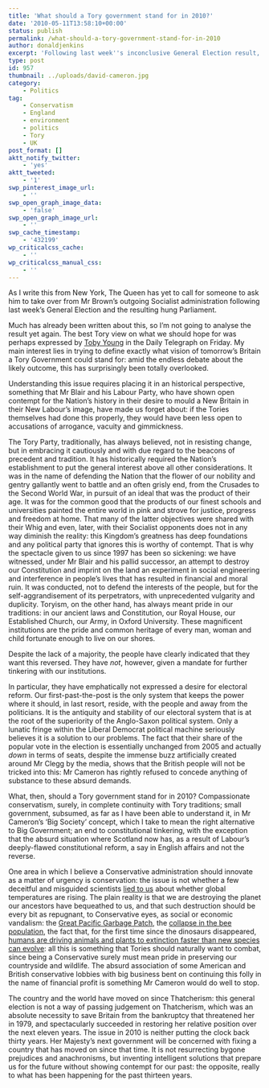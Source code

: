 ```yaml
---
title: 'What should a Tory government stand for in 2010?'
date: '2010-05-11T13:58:10+00:00'
status: publish
permalink: /what-should-a-tory-government-stand-for-in-2010
author: donaldjenkins
excerpt: 'Following last week''s inconclusive General Election result, I''m struck by how people have focused on the short-term issue of how a functioning administration can be cobbled together, to the detriment of what a Tory government, which must still be the most likely eventual outcome, will actually stand for. There would a lot to be said for it refocusing on its traditional values: pride in tradition, an end to constitutional vandalism, inclusiveness in the conservative sense, and a clear commitment to protecting the environment.'
type: post
id: 957
thumbnail: ../uploads/david-cameron.jpg
category:
    - Politics
tag:
    - Conservatism
    - England
    - environment
    - politics
    - Tory
    - UK
post_format: []
aktt_notify_twitter:
    - 'yes'
aktt_tweeted:
    - '1'
swp_pinterest_image_url:
    - ''
swp_open_graph_image_data:
    - 'false'
swp_open_graph_image_url:
    - ''
swp_cache_timestamp:
    - '432199'
wp_criticalcss_cache:
    - ''
wp_criticalcss_manual_css:
    - ''
---
```

As I write this from New York, The Queen has yet to call for someone to ask him to take over from Mr Brown’s outgoing Socialist administration following last week’s General Election and the resulting hung Parliament.

Much has already been written about this, so I’m not going to analyse the result yet again. The best Tory view on what we should hope for was perhaps expressed by [Toby Young](http://feedproxy.google.com/~r/donaldjenkins-twitterlinks/~3/PaRJftzO8aU/cIPz4t "Well worth reading by Toby Young: Would a ‘coalition of the losers’ be in the Conservative Party’s best interests?") in the Daily Telegraph on Friday. My main interest lies in trying to define exactly what vision of tomorrow’s Britain a Tory Government could stand for: amid the endless debate about the likely outcome, this has surprisingly been totally overlooked.

Understanding this issue requires placing it in an historical perspective, something that Mr Blair and his Labour Party, who have shown open contempt for the Nation’s history in their desire to mould a New Britain in their New Labour’s image, have made us forget about: if the Tories themselves had done this properly, they would have been less open to accusations of arrogance, vacuity and gimmickness.

The Tory Party, traditionally, has always believed, not in resisting change, but in embracing it cautiously and with due regard to the beacons of precedent and tradition. It has historically required the Nation’s establishment to put the general interest above all other considerations. It was in the name of defending the Nation that the flower of our nobility and gentry gallantly went to battle and an often grisly end, from the Crusades to the Second World War, in pursuit of an ideal that was the product of their age. It was for the common good that the products of our finest schools and universities painted the entire world in pink and strove for justice, progress and freedom at home. That many of the latter objectives were shared with their Whig and even, later, with their Socialist opponents does not in any way diminish the reality: this Kingdom’s greatness has deep foundations and any political party that ignores this is worthy of contempt. That is why the spectacle given to us since 1997 has been so sickening: we have witnessed, under Mr Blair and his pallid successor, an attempt to destroy our Constitution and imprint on the land an experiment in social engineering and interference in people’s lives that has resulted in financial and moral ruin. It was conducted, not to defend the interests of the people, but for the self-aggrandisement of its perpetrators, with unprecedented vulgarity and duplicity. Toryism, on the other hand, has always meant pride in our traditions: in our ancient laws and Constitution, our Royal House, our Established Church, our Army, in Oxford University. These magnificent institutions are the pride and common heritage of every man, woman and child fortunate enough to live on our shores.

Despite the lack of a majority, the people have clearly indicated that they want this reversed. They have *not*, however, given a mandate for further tinkering with our institutions.

In particular, they have emphatically not expressed a desire for electoral reform. Our first-past-the-post is the only system that keeps the power where it should, in last resort, reside, with the people and away from the politicians. It is the antiquity and stability of our electoral system that is at the root of the superiority of the Anglo-Saxon political system. Only a lunatic fringe within the Liberal Democrat political machine seriously believes it is a solution to our problems. The fact that their share of the popular vote in the election is essentially unchanged from 2005 and actually *down* in terms of seats, despite the immense buzz artificially created around Mr Clegg by the media, shows that the British people will not be tricked into this: Mr Cameron has rightly refused to concede anything of substance to these absurd demands.

What, then, should a Tory government stand for in 2010? Compassionate conservatism, surely, in complete continuity with Tory traditions; small government, subsumed, as far as I have been able to understand it, in Mr Cameron’s ‘Big Society’ concept, which I take to mean the right alternative to Big Government; an end to constitutional tinkering, with the exception that the absurd situation where Scotland now has, as a result of Labour’s deeply-flawed constitutional reform, a say in English affairs and not the reverse.

One area in which I believe a Conservative administration should innovate as a matter of urgency is conservation: the issue is not whether a few deceitful and misguided scientists [lied to us](http://en.wikipedia.org/wiki/Global_warming_conspiracy_theory) about whether global temperatures are rising. The plain reality is that we are destroying the planet our ancestors have bequeathed to us, and that such destruction should be every bit as repugnant, to Conservative eyes, as social or economic vandalism: the [Great Pacific Garbage Patch](http://en.wikipedia.org/wiki/Great_Pacific_Garbage_Patch), the [collapse in the bee population](http://en.wikipedia.org/wiki/Colony_collapse_disorder), the fact that, for the first time since the dinosaurs disappeared, [humans are driving animals and plants to extinction faster than new species can evolve](http://www.guardian.co.uk/environment/2010/mar/07/extinction-species-evolve): all this is something that Tories should naturally want to combat, since being a Conservative surely must mean pride in preserving our countryside and wildlife. The absurd association of some American and British conservative lobbies with big business bent on continuing this folly in the name of financial profit is something Mr Cameron would do well to stop.

The country and the world have moved on since Thatcherism: this general election is not a way of passing judgement on Thatcherism, which was an absolute necessity to save Britain from the bankruptcy that threatened her in 1979, and spectacularly succeeded in restoring her relative position over the next eleven years. The issue in 2010 is neither putting the clock back thirty years. Her Majesty’s next government will be concerned with fixing a country that has moved on since that time. It is not resurrecting bygone prejudices and anachronisms, but inventing intelligent solutions that prepare us for the future without showing contempt for our past: the opposite, really to what has been happening for the past thirteen years.
